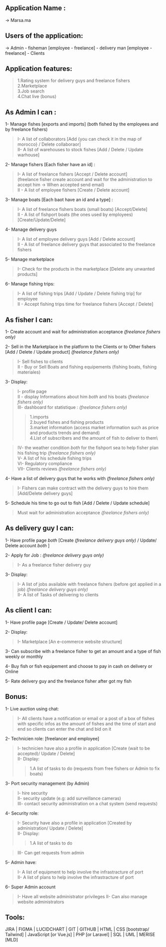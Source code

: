 ## Application Name :

→ Marsa.ma

## Users of the application:

→ Admin - fisheman [employee - freelance] - delivery man [employee - freelance] - Clients

## Application features:
> 1.Rating system for delivery guys and freelance fishers\
> 2.Marketplace\
> 3.Job search\
> 4.Chat live (bonus)

## As Admin I can :
1- Manage fishes [exports and imports] (both fished by the employees and by freelance fishers)
> I- A list of collaborators [Add {you can check it in the map of morocco} / Delete collaboraor]\
> II- A list of warehouses to stock fishes [Add / Delete / Update warhouse]

2- Manage fishers [Each fisher have an id] :
> I- A list of freelance fishers [Accept / Delete account]\
(freelance fisher create account and wait for the administration to accept him → When accepted send email)\
> II - A list of employee fishers [Create / Delete account]


3- Manage boats [Each baot have an id and a type] :
> I- A list of freelance fishers boats (small boats) [Accept/Delete]\
> II - A list of fishport boats (the ones used by employees) [Create/Update/Delete]

4- Manage delivery guys
> I- A list of employee delivery guys [Add / Delete account]\
> II - A list of freelance delivery guys that associated to the freelance fishers

5- Manage marketplace
> I- Check for the products in the marketplace [Delete any unwanted products]

6- Manage fishing trips:
> I- A list of fishing trips [Add / Update / Delete fishing trip] for employee\
> II - Accept fishing trips time for freelance fishers [Accept / Delete]


## As fisher I can:
1- Create account and wait for administration acceptance *(freelance fishers only)*

2- Sell in the Marketplace in the platform to the Clients or to Other fishers [Add / Delete / Update product] *(freelance fishers only)*
> I- Sell fishes to clients\
> II - Buy or Sell Boats and fishing equipements (fishing boats, fishing materiales)

3- Display:
> I- profile page\
> II - display Informations about him *both* and his boats *(freelance fishers only)*\
> III- dashboard for statistique : *(freelance fishers only)*
>> 1.imports\
>> 2.buyed fishes and fishing products\
>> 3.market information (access market information such as price and products trends and demand)\
>> 4.List of subscribers and the amount of fish to deliver to them\

> IV- the weather condition *both* for the fishport sea to help fisher plan his fishing trip *(freelance fishers only)*\
> V- A list of his schedule fishing trips\
> VI- Regulatory compliance\
> VII- Clients reviews *(freelance fishers only)*

4- Have a list of delivery guys that he works with *(freelance fishers only)*
> I- Fishers can make contract with the delivery guys to hire them [Add/Delete delivery guys]

5- Schedule his time to go out to fish [Add / Delete / Update schedule]
> Must wait for administration acceptance *(freelance fishers only)*


## As delivery guy I can:

1- Have profile page *both* [Create *(freelance delivery guys only)* / Update/ Delete account *both* ]

2- Apply for Job : *(freelance delivery guys only)*
> I- As a freelance fisher delivery guy

3- Display:
> I- A list of jobs available with freelance fishers (before got applied in a job) *(freelance delivery guys only)*\
> II- A list of Tasks of delivering to clients

## As client I can:

1- Have profile page [Create / Update/ Delete account]

2- Display:
> I- Marketplace [An e-commerce website structure]

3- Can subscribe with a freelance fisher to get an amount and a type of fish weekly or monthly

4- Buy fish or fish equipement and choose to pay in cash on delivery or Online

5- Rate delivery guy and the freelance fisher after got my fish

## Bonus:

1- Live auction using chat:
> I- All clients have a notification or email or a post of a box of fishes with specific infos as the amount of fishes and the time of start and end so clients can 	enter the chat and bid on it

2- Technicien role: [freelancer and employee]
> I- technicien have also a profile in application [Create (wait to be accepted)/ Update / Delete]\
> II- Display:
>> 1.A list of tasks to do (requests from free fishers or Admin to fix boats)

3- Port security management (by Admin)
> I- hire security\
> II- security update (e.g: add surveillance cameras)\
> III- contact security administration on a chat system (send requests)

4- Security role:
> I- Security have also a profile in application [Created by administration/ Update / Delete]\
> II- Display:
>> 1.A list of tasks to do

> III- Can get requests from admin

5- Admin have:
> I- A list of equipment to help involve the infrastracture of port\
> II- A list of plans to help involve the infrastracture of port

6- Super Admin account 
> I- Have all website administrator privileges
> II- Can also manage website administrators

## Tools:

JIRA | FIGMA | LUCIDCHART | GIT | GITHUB | HTML | CSS [bootstrap/ Tailwind] | JavaScript [or Vue.js] | PHP [or Laravel] | SQL | UML | MERISE [MLD]
